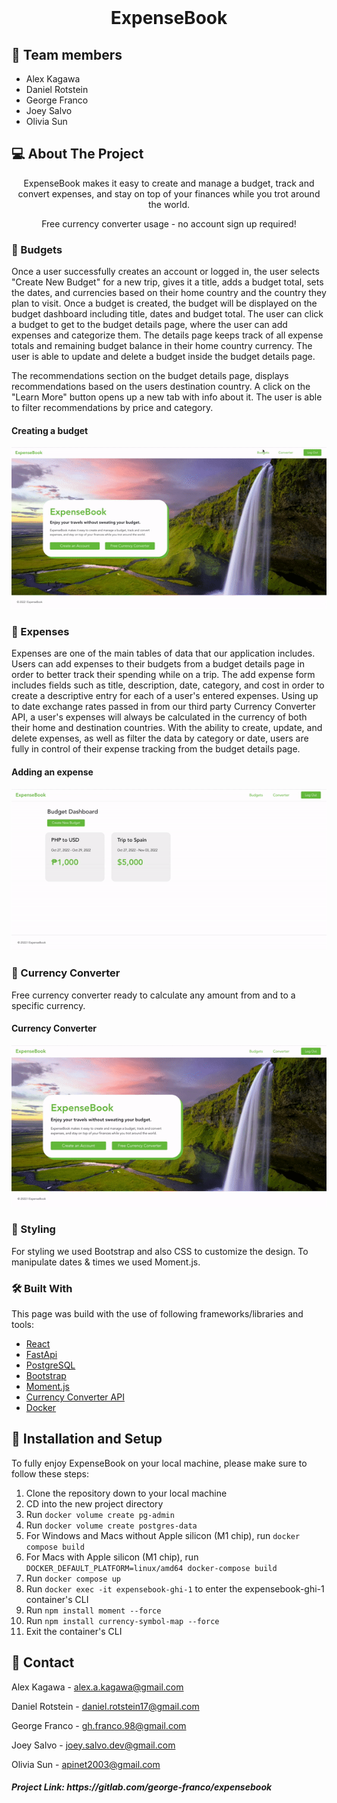<br />
<div align="center">

  <h1 align="center">ExpenseBook</h1>

</div>


## 🧠 Team members

- Alex Kagawa
- Daniel Rotstein
- George Franco
- Joey Salvo
- Olivia Sun


## 💻 About The Project

<p align="center">
    ExpenseBook makes it easy to create and manage a budget, track and convert expenses, and stay on top of your finances while you trot around the world.
</p>
<p align="center">
    Free currency converter usage - no account sign up required!
</p>


### 📌 Budgets

Once a user successfully creates an account or logged in, the user selects "Create New Budget" for a new trip, gives it a title, adds a budget total, sets the dates, and currencies based on their home country and the country they plan to visit. Once a budget is created, the budget will be displayed on the budget dashboard including title, dates and budget total. 
The user can click a budget to get to the budget details page, where the user can add expenses and categorize them. The details page keeps track of all expense totals and remaining budget balance in their home country currency. The user is able to update and delete a budget inside the budget details page.

The recommendations section on the budget details page, displays recommendations based on the users destination country. A click on the "Learn More" button opens up a new tab with info about it. The user is able to filter recommendations by price and category.

#### Creating a budget
![budget-flow.gif](./budget-flow.gif)


### 📌 Expenses

Expenses are one of the main tables of data that our application includes. Users can add expenses to their budgets from a budget details page in order to better track their spending while on a trip. The add expense form includes fields such as title, description, date, category, and cost in order to create a descriptive entry for each of a user's entered expenses. Using up to date exchange rates passed in from our third party Currency Converter API, a user's expenses will always be calculated in the currency of both their home and destination countries.
With the ability to create, update, and delete expenses, as well as filter the data by category or date, users are fully in control of their expense tracking from the budget details page.

#### Adding an expense
![create-expense.gif](./create-expense.gif)


### 📌 Currency Converter

Free currency converter ready to calculate any amount from and to a specific currency.

#### Currency Converter
![Currency-Converter.gif](./Currency-Converter.gif)


### 🎨 Styling

For styling we used Bootstrap and also CSS to customize the design.
To manipulate dates & times we used Moment.js.


### 🛠 Built With

This page was build with the use of following frameworks/libraries and tools:

- [React][react-url]
- [FastApi][fastapi-url]
- [PostgreSQL][postgresql-url]
- [Bootstrap][bootstrap-url]
- [Moment.js][moment.js-url]
- [Currency Converter API][currency-converter-url]
- [Docker][docker-url]



## 🚀 Installation and Setup

To fully enjoy ExpenseBook on your local machine, please make sure to follow these steps:

1. Clone the repository down to your local machine
2. CD into the new project directory
3. Run `docker volume create pg-admin`
4. Run `docker volume create postgres-data`
5. For Windows and Macs without Apple silicon (M1 chip), run `docker compose build`
6. For Macs with Apple silicon (M1 chip), run `DOCKER_DEFAULT_PLATFORM=linux/amd64 docker-compose build`
7. Run `docker compose up`
8. Run `docker exec -it expensebook-ghi-1` to enter the expensebook-ghi-1 container's CLI
9. Run `npm install moment --force`
10. Run `npm install currency-symbol-map --force`
11. Exit the container's CLI



## 🪪 Contact

Alex Kagawa - alex.a.kagawa@gmail.com

Daniel Rotstein - daniel.rotstein17@gmail.com

George Franco - gh.franco.98@gmail.com

Joey Salvo - joey.salvo.dev@gmail.com

Olivia Sun - apinet2003@gmail.com

<h5> Project Link: https://gitlab.com/george-franco/expensebook </h5>



[react-url]: https://reactjs.org/
[fastapi-url]: https://fastapi.tiangolo.com/
[postgresql-url]: https://www.postgresql.org/
[bootstrap-url]: https://getbootstrap.com
[moment.js-url]: https://momentjs.com/
[currency-converter-url]: https://exchangerate.host/
[docker-url]: https://docker.com/

